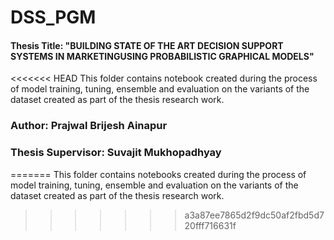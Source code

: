 # DSS_PGM

#### Thesis Title: "BUILDING STATE OF THE ART DECISION SUPPORT SYSTEMS IN MARKETINGUSING PROBABILISTIC GRAPHICAL MODELS"

<<<<<<< HEAD
This folder contains notebook created during the process of model training, tuning, ensemble and evaluation on the variants of the dataset created as part of the thesis research work.

### Author: Prajwal Brijesh Ainapur
### Thesis Supervisor: Suvajit Mukhopadhyay
=======
This folder contains notebooks created during the process of model training, tuning, ensemble and evaluation on the variants of the dataset created as part of the thesis research work.
>>>>>>> a3a87ee7865d2f9dc50af2fbd5d720fff716631f
